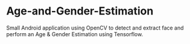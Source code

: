 # Age-and-Gender-Estimation
Small Android application using OpenCV to detect and extract face and perform an Age & Gender Estimation using Tensorflow.
